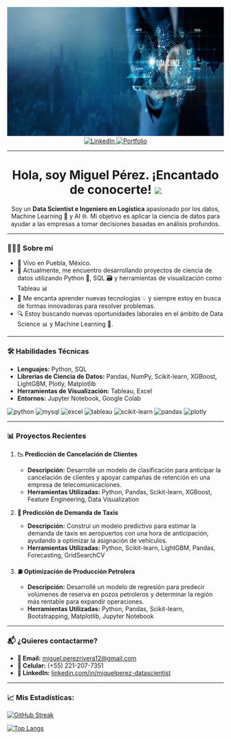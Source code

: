 <div id="header" align="center">
  <img decoding="async" src="https://github.com/amiguelperez/amiguelperez/blob/main/data_science_05.jpg" width="800"  height= "300" alt="Miguel Angel Perez - Data Scientist"/>
</div>

<div id="badges" align="center">
  <a href="https://www.linkedin.com/in/miguelperez-datascientist/">
    <img src="https://img.shields.io/badge/LinkedIn-0077B5?style=for-the-badge&logo=linkedin&logoColor=white" alt="LinkedIn"/>
  </a>
    <a href="https://github.com/amiguelperez?tab=repositories" target="_blank">
    <img src="https://img.shields.io/badge/Portfolio-000000?style=for-the-badge&logo=githubpages&logoColor=white" alt="Portfolio"/>
  </a>
</div>


---

<h1 align="center">
  Hola, soy Miguel Pérez. ¡Encantado de conocerte!
  <img decoding="async" src="https://media.giphy.com/media/hvRJCLFzcasrR4ia7z/giphy.gif" width="30px"/>
</h1>

<p align="center">
  Soy un <strong>Data Scientist e Ingeniero en Logística</strong> apasionado por los datos, Machine Learning 🤖 y AI 🌐. Mi objetivo es aplicar la ciencia de datos para ayudar a las empresas a tomar decisiones basadas en análisis profundos.
</p>

---

### 🧑🏻‍💻 Sobre mí
- 📍 Vivo en Puebla, México.
- 💼 Actualmente, me encuentro desarrollando proyectos de ciencia de datos utilizando Python 🐍, SQL 🗃️ y herramientas de visualización como Tableau 📊 
- 🌱 Me encanta aprender nuevas tecnologías 💡 y siempre estoy en busca de formas innovadoras para resolver problemas.
- 🔍 Estoy buscando nuevas oportunidades laborales en el ámbito de Data Science 📊 y Machine Learning 🤖.

---

### 🛠️ Habilidades Técnicas
- **Lenguajes:** Python, SQL  
- **Librerías de Ciencia de Datos:** Pandas, NumPy, Scikit-learn, XGBoost, LightGBM, Plotly, Matplotlib  
- **Herramientas de Visualización:** Tableau, Excel
- **Entornos:** Jupyter Notebook, Google Colab

<div id="header" align="left">
    <img decoding="async" src="https://img.shields.io/badge/Python-3776AB?style=for-the-badge&logo=python&logoColor=white" alt="python"/>
    <img decoding="async" src="https://img.shields.io/badge/MySQL-4479A1?style=for-the-badge&logo=mysql&logoColor=white" alt="mysql"/>
    <img decoding="async" src="https://img.shields.io/badge/Microsoft_Excel-217346?style=for-the-badge&logo=microsoft-excel&logoColor=white" alt="excel"/>
    <img decoding="async" src="https://img.shields.io/badge/Tableau-E97627?style=for-the-badge&logo=tableau&logoColor=white" alt="tableau"/>
    <img decoding="async" src="https://img.shields.io/badge/Scikit--Learn-F7931E?style=for-the-badge&logo=scikit-learn&logoColor=white" alt="scikit-learn"/>    
    <img decoding="async" src="https://img.shields.io/badge/Pandas-150458?style=for-the-badge&logo=pandas&logoColor=white" alt="pandas"/>
    <img decoding="async" src="https://img.shields.io/badge/Plotly-3F4F75?style=for-the-badge&logo=plotly&logoColor=white" alt="plotly"/>   
</div>


---

### 📊 Proyectos Recientes
1. **📉 Predicción de Cancelación de Clientes**  
   - **Descripción:** Desarrollé un modelo de clasificación para anticipar la cancelación de clientes y apoyar campañas de retención en una empresa de telecomunicaciones.
   - **Herramientas Utilizadas:** Python, Pandas, Scikit-learn, XGBoost, Feature Engineering, Data Visualization
   
2. **🚕 Predicción de Demanda de Taxis**  
   - **Descripción:** Construí un modelo predictivo para estimar la demanda de taxis en aeropuertos con una hora de anticipación, ayudando a optimizar la asignación de vehículos. 
   - **Herramientas Utilizadas:** Python, Scikit-learn, LightGBM, Pandas, Forecasting, GridSearchCV

3. **⛽ Optimización de Producción Petrolera**  
   - **Descripción:** Desarrollé un modelo de regresión para predecir volúmenes de reserva en pozos petroleros y determinar la región más rentable para expandir operaciones.
   - **Herramientas Utilizadas:** Python, Pandas, Scikit-learn, Bootstrapping, Matplotlib, Jupyter Notebook

---

### 📬 ¿Quieres contactarme?
- **📧 Email:** miguel.perezrivera12@gmail.com
- **📱 Celular:** (+55) 221-207-7351
- **🔗 LinkedIn:** [linkedin.com/in/miguelperez-datascientist](https://www.linkedin.com/in/miguelperez-datascientist/)

---

### 📈 Mis Estadísticas:

[![GitHub Streak](http://github-readme-streak-stats.herokuapp.com?user=amiguelperez&theme=dark&background=000000)](https://git.io/streak-stats)

[![Top Langs](https://github-readme-stats.vercel.app/api/top-langs/?username=amiguelperez&layout=compact&theme=vision-friendly-dark)](https://github.com/anuraghazra/github-readme-stats)
